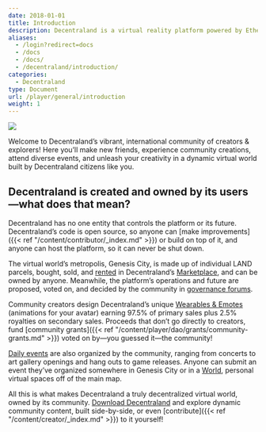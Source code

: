 ```yaml
---
date: 2018-01-01
title: Introduction
description: Decentraland is a virtual reality platform powered by Ethereum.
aliases:
  - /login?redirect=docs
  - /docs
  - /docs/
  - /decentraland/introduction/
categories:
  - Decentraland
type: Document
url: /player/general/introduction
weight: 1
---
```


<img src="/images/players/Homepage.png"/>

Welcome to Decentraland’s vibrant, international community of creators & explorers! Here you’ll make new friends, experience community creations, attend diverse events, and unleash your creativity in a dynamic virtual world built by Decentraland citizens like you.

## Decentraland is created and owned by its users—what does that mean?

Decentraland has no one entity that controls the platform or its future. Decentraland’s code is open source, so anyone can [make improvements]({{< ref "/content/contributor/_index.md" >}}) or build on top of it, and anyone can host the platform, so it can never be shut down.

The virtual world’s metropolis, Genesis City, is made up of individual LAND parcels, bought, sold, and [rented](https://decentraland.org/blog/announcements/land-rentals-become-an-easy-process-via-decentraland-s-marketplace) in Decentraland’s [Marketplace](https://market.decentraland.org/), and can be owned by anyone. Meanwhile, the platform’s operations and future are proposed, voted on, and decided by the community in [governance forums](https://governance.decentraland.org/).

Community creators design Decentraland’s unique [Wearables & Emotes](https://market.decentraland.org/browse?assetType=item&section=wearables&vendor=decentraland&page=1&sortBy=newest) (animations for your avatar) earning 97.5% of primary sales plus 2.5% royalties on secondary sales. Proceeds that don’t go directly to creators, fund [community grants]({{< ref "/content/player/dao/grants/community-grants.md" >}}) voted on by—you guessed it—the community!

[Daily events](https://events.decentraland.org/) are also organized by the community, ranging from concerts to art gallery openings and hang outs to game releases. Anyone can submit an event they’ve organized somewhere in Genesis City or in a [World](https://decentraland.org/blog/announcements/introducing-decentraland-worlds-beta-your-own-3d-space-in-the-metaverse), personal virtual spaces off of the main map.

All this is what makes Decentraland a truly decentralized virtual world, owned by its community. [Download Decentraland](https://decentraland.org/download) and explore dynamic community content, built side-by-side, or even [contribute]({{< ref "/content/creator/_index.md" >}}) to it yourself!
